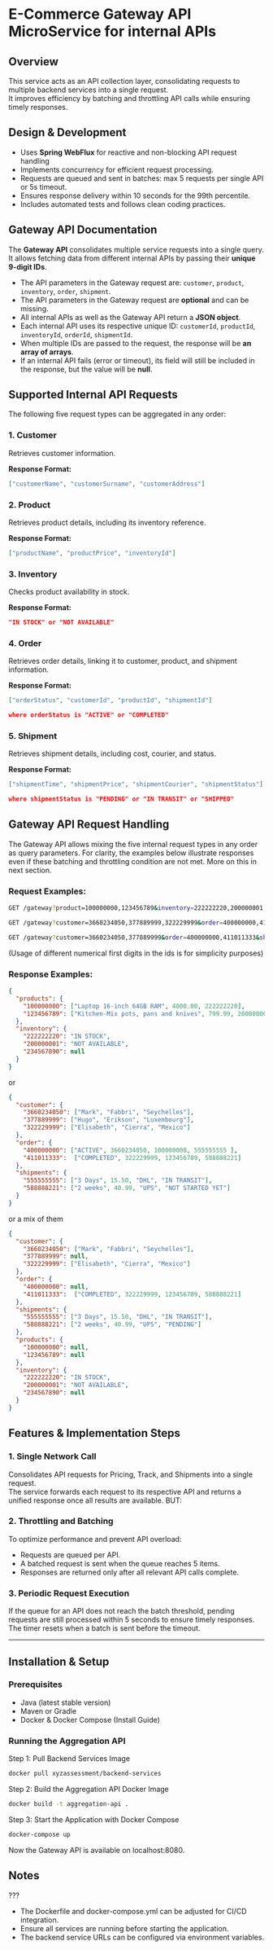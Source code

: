 # E-Commerce Gateway API MicroService for internal APIs

## Overview

This service acts as an API collection layer, consolidating requests to multiple backend services into a single request.  
It improves efficiency by batching and throttling API calls while ensuring timely responses.  

## Design & Development

- Uses **Spring WebFlux** for reactive and non-blocking API request handling
- Implements concurrency for efficient request processing.
- Requests are queued and sent in batches: max 5 requests per single API or 5s timeout.
- Ensures response delivery within 10 seconds for the 99th percentile.
- Includes automated tests and follows clean coding practices.

## Gateway API Documentation

The **Gateway API** consolidates multiple service requests into a single query.  
It allows fetching data from different internal APIs by passing their **unique 9-digit IDs**.

- The API parameters in the Gateway request are: `customer`, `product`, `inventory`, `order`, `shipment`.
- The API parameters in the Gateway request are **optional** and can be missing.
- All internal APIs as well as the Gateway API return a **JSON object**.
- Each internal API uses its respective unique ID: `customerId`, `productId`, `inventoryId`, `orderId`, `shipmentId`.
- When multiple IDs are passed to the request, the response will be **an array of arrays**.
- If an internal API fails (error or timeout), its field will still be included in the response, but the value will be **null**.

## Supported Internal API Requests
The following five request types can be aggregated in any order:

### **1. Customer**
Retrieves customer information.

**Response Format:**
```json
["customerName", "customerSurname", "customerAddress"]
```

### **2. Product**
Retrieves product details, including its inventory reference.

**Response Format:**
```json
["productName", "productPrice", "inventoryId"]
```

### **3. Inventory**
Checks product availability in stock.

**Response Format:**
```json
"IN STOCK" or "NOT AVAILABLE"
```

### **4. Order**
Retrieves order details, linking it to customer, product, and shipment information.

**Response Format:**
```json
["orderStatus", "customerId", "productId", "shipmentId"]

where orderStatus is "ACTIVE" or "COMPLETED"

```

### **5. Shipment**
Retrieves shipment details, including cost, courier, and status.

**Response Format:**
```json
["shipmentTime", "shipmentPrice", "shipmentCourier", "shipmentStatus"]

where shipmentStatus is "PENDING" or "IN TRANSIT" or "SHIPPED"

```

## Gateway API Request Handling

The Gateway API allows mixing the five internal request types in any order as query parameters.
For clarity, the examples below illustrate responses even if these batching and throttling condition are not met.
More on this in next section.

### Request Examples:

```sh
GET /gateway?product=100000000,123456789&inventory=222222220,200000001,234567890

GET /gateway?customer=3660234050,377889999,322229999&order=400000000,411011333&shipment=555555555,588888221

GET /gateway?customer=3660234050,377889999&order=400000000,411011333&shipment=555555555,588888221&product=100000000,123456789,123456700&inventory=222222220,200000001
```
(Usage of different numerical first digits in the ids is for simplicity purposes)


### Response Examples:
```json
{
  "products": {
    "100000000": ["Laptop 16-inch 64GB RAM", 4000.00, 222222220], 
    "123456789": ["Kitchen-Mix pots, pans and knives", 799.99, 200000001]
  },
  "inventory": {
    "222222220": "IN STOCK",
    "200000001": "NOT AVAILABLE",
    "234567890": null
  }
}
```

or
```json
{
  "customer": {
    "3660234050": ["Mark", "Fabbri", "Seychelles"],
    "377889999": ["Hugo", "Erikson", "Luxembourg"],
    "322229999": ["Elisabeth", "Cierra", "Mexico"]
  },
  "order": {
    "400000000": ["ACTIVE", 3660234050, 100000000, 555555555 ],
    "411011333":  ["COMPLETED", 322229999, 123456789, 588888221]
  },
  "shipments": {
    "555555555": ["3 Days", 15.50, "DHL", "IN TRANSIT"],
    "588888221": ["2 weeks", 40.99, "UPS", "NOT STARTED YET"]
  }
}
```

or a mix of them
```json
{
  "customer": {
    "3660234050": ["Mark", "Fabbri", "Seychelles"],
    "377889999": null,
    "322229999": ["Elisabeth", "Cierra", "Mexico"]
  },
  "order": {
    "400000000": null,
    "411011333":  ["COMPLETED", 322229999, 123456789, 588888221]
  },
  "shipments": {
    "555555555": ["3 Days", 15.50, "DHL", "IN TRANSIT"],
    "588888221": ["2 weeks", 40.99, "UPS", "PENDING"]
  },
  "products": {
    "100000000": null,
    "123456789": null
  },
  "inventory": {
    "222222220": "IN STOCK",
    "200000001": "NOT AVAILABLE",
    "234567890": null
  }
}
```

## Features & Implementation Steps

### 1. Single Network Call

Consolidates API requests for Pricing, Track, and Shipments into a single request.  
The service forwards each request to its respective API and returns a unified response once all results are available.
BUT:

### 2. Throttling and Batching

To optimize performance and prevent API overload:

- Requests are queued per API.
- A batched request is sent when the queue reaches 5 items.
- Responses are returned only after all relevant API calls complete.

### 3. Periodic Request Execution

If the queue for an API does not reach the batch threshold, pending requests are still processed within 5 seconds to ensure timely responses.  
The timer resets when a batch is sent before the timeout.

---

## Installation & Setup

### Prerequisites

- Java (latest stable version)
- Maven or Gradle
- Docker & Docker Compose (Install Guide)

### Running the Aggregation API

Step 1: Pull Backend Services Image

```bash
docker pull xyzassessment/backend-services
```

Step 2: Build the Aggregation API Docker Image

```bash
docker build -t aggregation-api .
```

Step 3: Start the Application with Docker Compose

```bash
docker-compose up
```

Now the Gateway API is available on localhost:8080.

## Notes


??? 
- The Dockerfile and docker-compose.yml can be adjusted for CI/CD integration.
- Ensure all services are running before starting the application.
- The backend service URLs can be configured via environment variables.